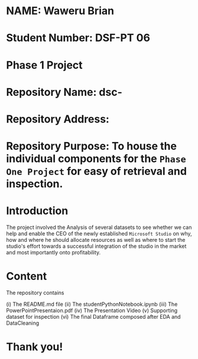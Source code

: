 # NAME: Waweru Brian
# Student Number: DSF-PT 06 

# Phase 1 Project

# Repository Name: dsc-
# Repository Address: 

# Repository Purpose: To house the individual components for the `Phase One Project` for easy of retrieval and inspection.

# Introduction
The project involved the Analysis of several datasets to see whether we can help and enable the CEO of the newly established  `Microsoft Studio` on why, how and where he should allocate resources as well as where to start the studio's effort towards a successful integration of the studio in the market and most importantly onto profitability.

# Content
The repository contains

(i) The README.md file
(ii) The studentPythonNotebook.ipynb
(iii) The PowerPointPresentaion.pdf
(iv) The Presentation Video
(v) Supporting dataset for inspection
(vi) The final Dataframe composed after EDA and DataCleaning

# Thank you!
